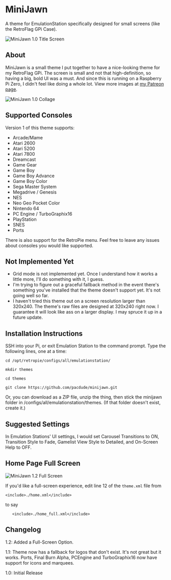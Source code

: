# MiniJawn
A theme for EmulationStation specifically designed for small screens (like the RetroFlag GPi Case). 

![MiniJawn 1.0 Title Screen](https://c10.patreonusercontent.com/3/eyJwIjoxfQ%3D%3D/patreon-media/p/post/27746437/a62326ef3c034d24a4cbb4f080ca2dc0/1.jpeg?token-time=1562112000&token-hash=b8XWjP5zZAkBGBuVzrvAsTvqQCIIKMuUzwJgfdkmu2c%3D "MiniJawn 1.0 Title Screen")

## About
MiniJawn is a small theme I put together to have a nice-looking theme for my RetroFlag GPi. The screen is small and not that high-definition, so having a big, bold UI was a must. And since this is running on a Raspberry Pi Zero, I didn't feel like doing a whole lot. View more images at [my Patreon page](https://www.patreon.com/posts/27746437).

![MiniJawn 1.0 Collage](https://preview.redd.it/nq9uypzhsi531.png?width=960&crop=smart&auto=webp&s=e3635d75cbaab23a8ed079357b3e74b5e5a4600e "MiniJawn 1.0 Collage")

## Supported Consoles
Version 1 of this theme supports:
- Arcade/Mame
- Atari 2600
- Atari 5200
- Atari 7800
- Dreamcast
- Game Gear
- Game Boy
- Game Boy Advance
- Game Boy Color
- Sega Master System
- Megadrive / Genesis
- NES
- Neo Geo Pocket Color
- Nintendo 64
- PC Engine / TurboGraphix16
- PlayStation
- SNES
- Ports

There is also support for the RetroPie menu. Feel free to leave any issues about consoles you would like supported.

## Not Implemented Yet
- Grid mode is not implemented yet. Once I understand how it works a little more, I'll do something with it, I guess.
- I'm trying to figure out a graceful fallback method in the event there's something you've installed that the theme doesn't support yet. It's not going well so far.
- I haven't tried this theme out on a screen resolution larger than 320x240. The theme's raw files are designed at 320x240 right now. I guarantee it will look like ass on a larger display. I may spruce it up in a future update.

## Installation Instructions
SSH into your Pi, or exit Emulation Station to the command prompt. Type the following lines, one at a time:

`cd /opt/retropie/configs/all/emulationstation/`

`mkdir themes`

`cd themes`

`git clone https://github.com/pacdude/minijawn.git`

Or, you can download as a ZIP file, unzip the thing, then stick the minijawn folder in /configs/all/emulationstation/themes. (If that folder doesn't exist, create it.)

## Suggested Settings
In Emulation Stations' UI settings, I would set Carousel Transitions to ON, Transition Style to Fade, Gamelist View Style to Detailed, and On-Screen Help to OFF.

## Home Page Full Screen

![MiniJawn 1.2 Full Screen](https://i.imgur.com/7J0JrHQ.png "MiniJawn Full Screen")

If you'd like a full-screen experience, edit line 12 of the `theme.xml` file from

`<include>./home.xml</include>`

to say 

`	<include>./home_full.xml</include>`

## Changelog
1.2: Added a Full-Screen Option.

1.1: Theme now has a fallback for logos that don't exist. It's not great but it works. Ports, Final Burn Alpha, PCEngine and TurboGraphix16 now have support for icons and marquees.

1.0: Initial Release
